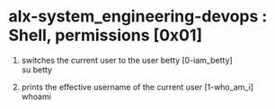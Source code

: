 # alx-system_engineering-devops : Shell, permissions [0x01]

1) switches the current user to the user betty [0-iam_betty]
<br>su betty<br>

2) prints the effective username of the current user [1-who_am_i]
<br>whoami<br>

<!-- 3) prints the effective username of the current user [1-who_am_i]
<br>whoami<br> -->
